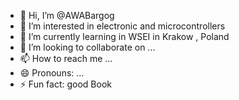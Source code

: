 - 👋 Hi, I’m @AWABargog
- 👀 I’m interested in electronic and microcontrollers 
- 🌱 I’m currently learning in WSEI in Krakow , Poland
- 💞️ I’m looking to collaborate on ...
- 📫 How to reach me ...
- 😄 Pronouns: ...
- ⚡ Fun fact: good Book

<!---
AWABargog/AWABargog is a ✨ special ✨ repository because its `README.md` (this file) appears on your GitHub profile.
You can click the Preview link to take a look at your changes.
--->
